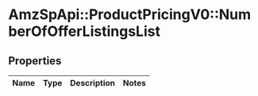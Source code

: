 # AmzSpApi::ProductPricingV0::NumberOfOfferListingsList

## Properties
Name | Type | Description | Notes
------------ | ------------- | ------------- | -------------

